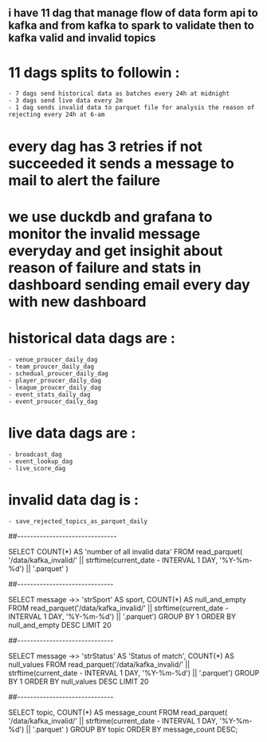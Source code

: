 ## i have 11 dag that manage flow of data form api to kafka and from kafka to spark to validate then to kafka valid and invalid topics 
# 11 dags splits to followin :
    - 7 dags send historical data as batches every 24h at midnight
    - 3 dags send live data every 2m 
    - 1 dag sends invalid data to parquet file for analysis the reason of rejecting every 24h at 6-am

# every dag has 3 retries if not succeeded it sends a message to mail to alert the failure
# we use duckdb and grafana to monitor the invalid message everyday and get insighit about reason of failure and stats in dashboard sending email every day with new dashboard

# historical data dags are :
    - venue_proucer_daily_dag
    - team_proucer_daily_dag
    - schedual_proucer_daily_dag
    - player_proucer_daily_dag
    - league_proucer_daily_dag
    - event_stats_daily_dag
    - event_proucer_daily_dag

# live data dags are :
    - broadcast_dag
    - event_lookup_dag
    - live_score_dag

# invalid data dag is :
    - save_rejected_topics_as_parquet_daily



##-------------------------------

SELECT COUNT(*) AS 'number of all invalid data'
FROM read_parquet(
    '/data/kafka_invalid/' || strftime(current_date - INTERVAL 1 DAY, '%Y-%m-%d') || '.parquet'
)

##------------------------------

SELECT message ->> 'strSport' AS sport, COUNT(*) AS null_and_empty
FROM read_parquet('/data/kafka_invalid/' || strftime(current_date - INTERVAL 1 DAY, '%Y-%m-%d') || '.parquet')
GROUP BY 1
ORDER BY null_and_empty DESC
LIMIT 20

##------------------------------

SELECT message ->> 'strStatus' AS 'Status of match', COUNT(*) AS null_values
FROM read_parquet('/data/kafka_invalid/' || strftime(current_date - INTERVAL 1 DAY, '%Y-%m-%d') || '.parquet')
GROUP BY 1
ORDER BY null_values DESC
LIMIT 20

##------------------------------

SELECT topic, COUNT(*) AS message_count
FROM read_parquet(
    '/data/kafka_invalid/' || strftime(current_date - INTERVAL 1 DAY, '%Y-%m-%d') || '.parquet'
)
GROUP BY topic
ORDER BY message_count DESC;
